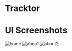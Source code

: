 # Tracktor
# UI Screenshots
![home](https://user-images.githubusercontent.com/84056321/182595348-2c494c41-6dc4-4251-854c-d92b628a34ca.PNG)
![abou1](https://user-images.githubusercontent.com/84056321/182595355-4d497275-0340-4f23-8876-afcdbd07d574.PNG)
![about2](https://user-images.githubusercontent.com/84056321/182595340-70767018-78fb-426c-97eb-2810ef786f89.PNG)


